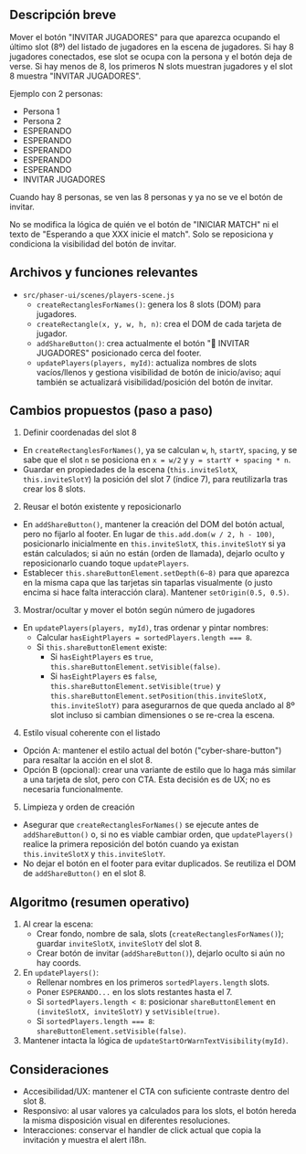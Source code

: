 ## Descripción breve

Mover el botón "INVITAR JUGADORES" para que aparezca ocupando el último slot (8º) del listado de jugadores en la escena de jugadores. Si hay 8 jugadores conectados, ese slot se ocupa con la persona y el botón deja de verse. Si hay menos de 8, los primeros N slots muestran jugadores y el slot 8 muestra "INVITAR JUGADORES".

Ejemplo con 2 personas:
- Persona 1
- Persona 2
- ESPERANDO
- ESPERANDO
- ESPERANDO
- ESPERANDO
- ESPERANDO
- INVITAR JUGADORES

Cuando hay 8 personas, se ven las 8 personas y ya no se ve el botón de invitar.

No se modifica la lógica de quién ve el botón de "INICIAR MATCH" ni el texto de "Esperando a que XXX inicie el match". Solo se reposiciona y condiciona la visibilidad del botón de invitar.

## Archivos y funciones relevantes

- `src/phaser-ui/scenes/players-scene.js`
  - `createRectanglesForNames()`: genera los 8 slots (DOM) para jugadores.
  - `createRectangle(x, y, w, h, n)`: crea el DOM de cada tarjeta de jugador.
  - `addShareButton()`: crea actualmente el botón "🎯 INVITAR JUGADORES" posicionado cerca del footer.
  - `updatePlayers(players, myId)`: actualiza nombres de slots vacíos/llenos y gestiona visibilidad de botón de inicio/aviso; aquí también se actualizará visibilidad/posición del botón de invitar.

## Cambios propuestos (paso a paso)

1) Definir coordenadas del slot 8
- En `createRectanglesForNames()`, ya se calculan `w`, `h`, `startY`, `spacing`, y se sabe que el slot `n` se posiciona en `x = w/2` y `y = startY + spacing * n`.
- Guardar en propiedades de la escena (`this.inviteSlotX`, `this.inviteSlotY`) la posición del slot 7 (índice 7), para reutilizarla tras crear los 8 slots.

2) Reusar el botón existente y reposicionarlo
- En `addShareButton()`, mantener la creación del DOM del botón actual, pero no fijarlo al footer. En lugar de `this.add.dom(w / 2, h - 100)`, posicionarlo inicialmente en `this.inviteSlotX`, `this.inviteSlotY` si ya están calculados; si aún no están (orden de llamada), dejarlo oculto y reposicionarlo cuando toque `updatePlayers`.
- Establecer `this.shareButtonElement.setDepth(6~8)` para que aparezca en la misma capa que las tarjetas sin taparlas visualmente (o justo encima si hace falta interacción clara). Mantener `setOrigin(0.5, 0.5)`.

3) Mostrar/ocultar y mover el botón según número de jugadores
- En `updatePlayers(players, myId)`, tras ordenar y pintar nombres:
  - Calcular `hasEightPlayers = sortedPlayers.length === 8`.
  - Si `this.shareButtonElement` existe:
    - Si `hasEightPlayers` es `true`, `this.shareButtonElement.setVisible(false)`.
    - Si `hasEightPlayers` es `false`, `this.shareButtonElement.setVisible(true)` y `this.shareButtonElement.setPosition(this.inviteSlotX, this.inviteSlotY)` para asegurarnos de que queda anclado al 8º slot incluso si cambian dimensiones o se re-crea la escena.

4) Estilo visual coherente con el listado
- Opción A: mantener el estilo actual del botón ("cyber-share-button") para resaltar la acción en el slot 8.
- Opción B (opcional): crear una variante de estilo que lo haga más similar a una tarjeta de slot, pero con CTA. Esta decisión es de UX; no es necesaria funcionalmente.

5) Limpieza y orden de creación
- Asegurar que `createRectanglesForNames()` se ejecute antes de `addShareButton()` o, si no es viable cambiar orden, que `updatePlayers()` realice la primera reposición del botón cuando ya existan `this.inviteSlotX` y `this.inviteSlotY`.
- No dejar el botón en el footer para evitar duplicados. Se reutiliza el DOM de `addShareButton()` en el slot 8.

## Algoritmo (resumen operativo)

1. Al crear la escena:
   - Crear fondo, nombre de sala, slots (`createRectanglesForNames()`); guardar `inviteSlotX`, `inviteSlotY` del slot 8.
   - Crear botón de invitar (`addShareButton()`), dejarlo oculto si aún no hay coords.
2. En `updatePlayers()`:
   - Rellenar nombres en los primeros `sortedPlayers.length` slots.
   - Poner `ESPERANDO...` en los slots restantes hasta el 7.
   - Si `sortedPlayers.length < 8`: posicionar `shareButtonElement` en `(inviteSlotX, inviteSlotY)` y `setVisible(true)`.
   - Si `sortedPlayers.length === 8`: `shareButtonElement.setVisible(false)`.
3. Mantener intacta la lógica de `updateStartOrWarnTextVisibility(myId)`.

## Consideraciones

- Accesibilidad/UX: mantener el CTA con suficiente contraste dentro del slot 8.
- Responsivo: al usar valores ya calculados para los slots, el botón hereda la misma disposición visual en diferentes resoluciones.
- Interacciones: conservar el handler de click actual que copia la invitación y muestra el alert i18n.


